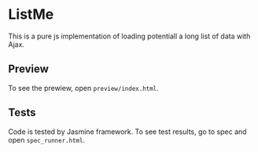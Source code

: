 ListMe
======

This is a pure js implementation of loading potentiall a long list of data with Ajax.

Preview
-------

To see the prewiew, open `preview/index.html`.

Tests
-----

Code is tested by Jasmine framework. To see test results, go to spec and open `spec_runner.html`.
